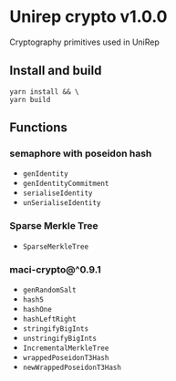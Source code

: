 # Unirep crypto v1.0.0

Cryptography primitives used in UniRep

## Install and build

```shell
yarn install && \
yarn build
```

## Functions

### semaphore with poseidon hash
- `genIdentity`
- `genIdentityCommitment`
- `serialiseIdentity`
- `unSerialiseIdentity`

### Sparse Merkle Tree
- `SparseMerkleTree`

### maci-crypto@^0.9.1
- `genRandomSalt`
- `hash5`
- `hashOne`
- `hashLeftRight`
- `stringifyBigInts`
- `unstringifyBigInts`
- `IncrementalMerkleTree`
- `wrappedPoseidonT3Hash`
- `newWrappedPoseidonT3Hash`